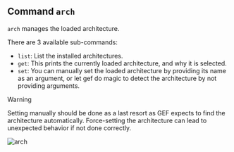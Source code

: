 ## Command `arch`

`arch` manages the loaded architecture.

There are 3 available sub-commands:

-  `list`: List the installed architectures.
-  `get`: This prints the currently loaded architecture, and why it is selected.
-  `set`: You can manually set the loaded architecture by providing its name as an argument, or let
  gef do magic to detect the architecture by not providing arguments.

> [!WARNING]
> Setting manually should be done as a last resort as GEF expects to find the architecture
> automatically. Force-setting the architecture can lead to unexpected behavior if not done correctly.


![arch](https://github.com/hugsy/gef/assets/590234/c4481a78-9311-43ba-929f-2817c5c9290e)
